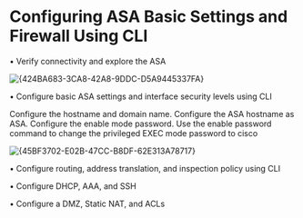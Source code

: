# Configuring ASA Basic Settings and Firewall Using CLI

• Verify connectivity and explore the ASA

![{424BA683-3CA8-42A8-9DDC-D5A9445337FA}](https://github.com/user-attachments/assets/f50c6396-61dd-47a1-84ef-e8c93470c3a3)




• Configure basic ASA settings and interface security levels using CLI

Configure the hostname and domain name.
Configure the ASA hostname as ASA.
Configure the enable mode password.
Use the enable password command to change the privileged EXEC mode password to cisco

![{45BF3702-E02B-47CC-B8DF-62E313A78717}](https://github.com/user-attachments/assets/25dc6bfe-2831-4785-82b2-38e4f335eac1)




• Configure routing, address translation, and inspection policy using CLI

• Configure DHCP, AAA, and SSH

• Configure a DMZ, Static NAT, and ACLs
